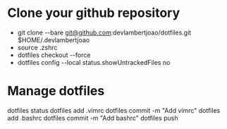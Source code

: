 # Clone your github repository

- git clone --bare git@github.com:devlambertjoao/dotfiles.git $HOME/.devlambertjoao
- source .zshrc
- dotfiles checkout --force
- dotfiles config --local status.showUntrackedFiles no

# Manage dotfiles
dotfiles status
dotfiles add .vimrc
dotfiles commit -m "Add vimrc"
dotfiles add .bashrc
dotfiles commit -m "Add bashrc"
dotfiles push
